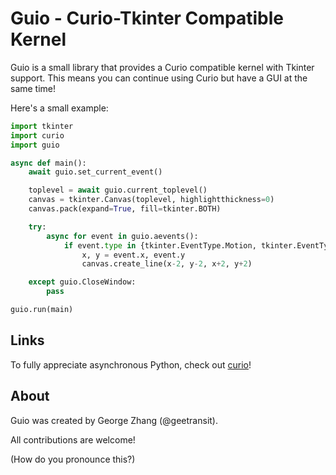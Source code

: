 Guio - Curio-Tkinter Compatible Kernel
======================================
Guio is a small library that provides a Curio compatible kernel with Tkinter support. This means you can continue using Curio but have a GUI at the same time!

Here's a small example:

```python
import tkinter
import curio
import guio

async def main():
    await guio.set_current_event()

    toplevel = await guio.current_toplevel()
    canvas = tkinter.Canvas(toplevel, highlightthickness=0)
    canvas.pack(expand=True, fill=tkinter.BOTH)

    try:
        async for event in guio.aevents():
            if event.type in {tkinter.EventType.Motion, tkinter.EventType.Enter}:
                x, y = event.x, event.y
                canvas.create_line(x-2, y-2, x+2, y+2)

    except guio.CloseWindow:
        pass

guio.run(main)
```

Links
-----
To fully appreciate asynchronous Python, check out [curio](https://github.com/dabeaz/curio "curio - concurrent I/O")!

About
-----
Guio was created by George Zhang (@geetransit).

All contributions are welcome!

(How do you pronounce this?)
